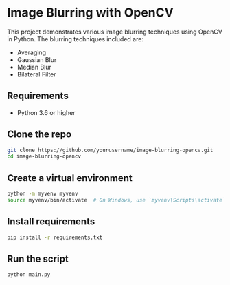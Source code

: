 # Image Blurring with OpenCV

This project demonstrates various image blurring techniques using OpenCV in Python. The blurring techniques included are:
- Averaging
- Gaussian Blur
- Median Blur
- Bilateral Filter

## Requirements

- Python 3.6 or higher

## Clone the repo
```sh
git clone https://github.com/yourusername/image-blurring-opencv.git
cd image-blurring-opencv
```

## Create a virtual environment
```sh
python -m myvenv myvenv
source myvenv/bin/activate  # On Windows, use `myvenv\Scripts\activate`
```

## Install requirements
```sh
pip install -r requirements.txt
```

## Run the script
```sh
python main.py
```
